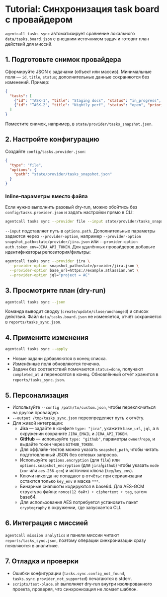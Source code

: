 # Tutorial: Синхронизация task board с провайдером

`agentcall tasks sync` автоматизирует сравнение локального `data/tasks.board.json` с внешним источником задач и готовит план действий для миссий.

## 1. Подготовьте снимок провайдера
Сформируйте JSON с задачами (объект или массив). Минимальные поля — `id`, `title`, `status`; дополнительные данные сохраняются без изменений. Пример:
```json
{
  "tasks": [
    {"id": "TASK-1", "title": "Staging docs", "status": "in_progress", "priority": "P1"},
    {"id": "TASK-2", "title": "Nightly perf", "status": "open", "priority": "P0"}
  ]
}
```
Поместите снимок, например, в `state/provider/tasks_snapshot.json`.

## 2. Настройте конфигурацию
Создайте `config/tasks.provider.json`:
```json
{
  "type": "file",
  "options": {
    "path": "state/provider/tasks_snapshot.json"
  }
}
```

### Inline-параметры вместо файла
Если нужно выполнить разовый dry-run, можно обойтись без `config/tasks.provider.json` и задать настройки прямо в CLI:
```bash
agentcall tasks sync --provider file --input state/provider/tasks_snapshot.json --json
```
`--input` подставляет путь в `options.path`. Дополнительные параметры задаются через `--provider-option`, например `--provider-option snapshot_path=state/provider/jira.json` или `--provider-option auth.token_env=JIRA_API_TOKEN`.
Для удалённых провайдеров добавьте идентификаторы репозитория/фильтры:
```bash
agentcall tasks sync --provider jira \
  --provider-option snapshot_path=state/provider/jira.json \
  --provider-option base_url=https://example.atlassian.net \
  --provider-option jql="project = AC"
```

## 3. Просмотрите план (dry-run)
```bash
agentcall tasks sync --json
```
Команда выводит сводку (`create/update/close/unchanged`) и список действий. Файл `data/tasks.board.json` не изменяется, отчёт сохраняется в `reports/tasks_sync.json`.

## 4. Примените изменения
```bash
agentcall tasks sync --apply
```
- Новые задачи добавляются в конец списка.
- Изменённые поля обновляются точечно.
- Задачи без соответствий помечаются `status=done`, получают `completed_at` и переносятся в конец.
Обновлённый отчёт хранится в `reports/tasks_sync.json`.

## 5. Персонализация
- Используйте `--config /path/to/custom.json`, чтобы переключиться на другой провайдер.
- `--output /tmp/tasks_sync.json` переопределяет путь к отчёту.
- Для живой интеграции:
  - **Jira** — задайте в конфиге `type: "jira"`, укажите `base_url`, `jql`, а в окружении сохраните `JIRA_EMAIL` и `JIRA_API_TOKEN`.
  - **GitHub** — используйте `type: "github"`, параметры `owner`/`repo`, и выдайте токен через `GITHUB_TOKEN`.
  - Для оффлайн-тестов можно указать `snapshot_path`, чтобы читать подготовленный JSON без сетевых запросов.
  - Используйте `options.encryption` (для `file`) или `options.snapshot_encryption` (для `jira`/`github`) чтобы указать `mode` (`xor` или `aes-256-gcm`) и источник ключа (`key`/`key_env`).
  - Ключи никогда не попадают в отчёты: при сериализации остаются только `key_env` и маска `***`.
  - Бинарные снапшоты кодируются в base64. Для AES-GCM структура файла: `nonce(12 байт) + ciphertext + tag`, затем base64.
  - Для использования AES потребуется установить пакет `cryptography` в окружении, где запускается CLI.

## 6. Интеграция с миссией
`agentcall mission analytics` и панели миссии читают `reports/tasks_sync.json`, поэтому операции синхронизации сразу появляются в аналитике.

## 7. Отладка и проверки
- Ошибки конфигурации (`tasks.sync.config_not_found`, `tasks.sync.provider_not_supported`) печатаются в stderr.
- `scripts/test-place.sh` выполняет dry-run внутри изолированного проекта, проверяя, что синхронизация не ломает шаблон.
